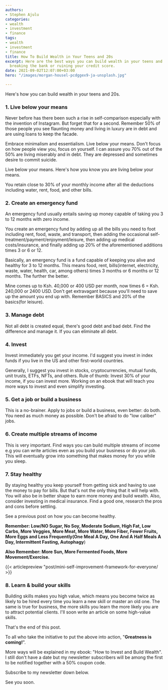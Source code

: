 ```yaml
---
authors:
- Stephen Ajulu
categories:
- wealth
- investment
- finance
tags:
- wealth
- investment
- finance
title: How To Build Wealth in Your Teens and 20s
excerpt: Here are the best ways you can build wealth in your teens and 20s without
  breaking the bank or ruining your credit score.
date: 2021-09-02T12:07:00+03:00
hero: "/images/morgan-housel-pcdggex9-ja-unsplash.jpg"

---
```

Here's how you can build wealth in your teens and 20s.

### 1. Live below your means

Never before has there been such a rise in self-comparison especially with the invention of Instagram. But forget that for a second. Remember 50% of those people you see flaunting money and living in luxury are in debt and are using loans to keep the facade.

Embrace minimalism and essentialism. Live below your means. Don't focus on how people view you, focus on yourself. I can assure you 70% out of the 50% are living miserably and in debt. They are depressed and sometimes desire to commit suicide.

Live below your means. Here's how you know you are living below your means.

You retain close to 30% of your monthly income after all the deductions including water, rent, food, and other bills.

### 2. Create an emergency fund

An emergency fund usually entails saving up money capable of taking you 3 to 12 months with zero income.

You create an emergency fund by adding up all the bills you need to foot including rent, food, waste, and transport, then adding the occasional self-treatment/payment/enjoyment/leisure, then adding up medical costs/insurance, and finally adding up 20% of the aforementioned additions times 3 or 6 or 12.

Basically, an emergency fund is a fund capable of keeping you alive and healthy for 3 to 12 months. This means food, rent, bills(internet, electricity, waste, water, health, car, among others) times 3 months or 6 months or 12 months. The further the better.

Mine comes up to Ksh. 40,000 or 400 USD per month, now times 6 = Ksh. 240,000 or 2400 USD. Don't get extravagant because you'll need to save up the amount you end up with. Remember BASICS and 20% of the basics(for leisure).

### 3. Manage debt

Not all debt is created equal, there's good debt and bad debt. Find the difference and manage it. If you can eliminate all debt.

### 4. Invest

Invest immediately you get your income. I'd suggest you invest in index funds if you live in the US and other first-world countries.

Generally, I suggest you invest in stocks, cryptocurrencies, mutual funds, unit trusts, ETFs, NFTs, and others. Rule of thumb: Invest 30% of your income, if you can invest more. Working on an ebook that will teach you more ways to invest and even simplify investing.

### 5. Get a job or build a business

This is a no-brainer. Apply to jobs or build a business, even better: do both. You need as much money as possible. Don't be afraid to do "low caliber" jobs.

### 6. Create multiple streams of income

This is very important. Find ways you can build multiple streams of income e.g you can write articles even as you build your business or do your job. This will eventually grow into something that makes money for you while you sleep.

### 7. Stay healthy

By staying healthy you keep yourself from getting sick and having to use the money to pay for bills. But that's not the only thing that it will help with. You will also be in better shape to earn more money and build wealth. Also, consider investing in medical insurance. Find a good one, research the pros and cons before settling.

See a previous post on how you can become healthy.

**Remember: Low/NO Sugar, No Soy, Moderate Sodium, High Fat, Low Carbs, More Veggies, More Meat, More Water, More Fiber, Fewer Fruits, More Eggs and Less Frequently(One Meal A Day, One And A Half Meals A Day, Intermittent Fasting, Autophagy**)

**Also Remember: More Sun, More Fermented Foods, More Movement/Exercise.**

{{< articlepreview "post/mini-self-improvement-framework-for-everyone/ >}}

### 8. Learn & build your skills

Building skills makes you high value, which means you become twice as likely to be hired every time you learn a new skill or master an old one. The same is true for business, the more skills you learn the more likely you are to attract potential clients. I'll soon write an article on some high-value skills.

That's the end of this post.

To all who take the initiative to put the above into action, "**Greatness is coming!**".

More ways will be explained in my ebook: "How to Invest and Build Wealth". I still don't have a date but my newsletter subscribers will be among the first to be notified together with a 50% coupon code. 

Subscribe to my newsletter down below.

See you soon.